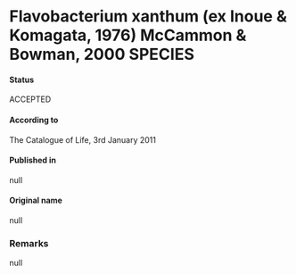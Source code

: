 # Flavobacterium xanthum (ex Inoue & Komagata, 1976) McCammon & Bowman, 2000 SPECIES

#### Status
ACCEPTED

#### According to
The Catalogue of Life, 3rd January 2011

#### Published in
null

#### Original name
null

### Remarks
null